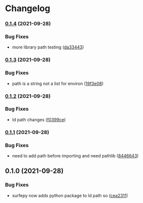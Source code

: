 # Changelog

### [0.1.4](https://www.github.com/Loop3D/surfe/compare/v0.1.3...v0.1.4) (2021-09-28)


### Bug Fixes

* more library path testing ([da33443](https://www.github.com/Loop3D/surfe/commit/da33443cb68a68ad29793dc28799624bfdb9aa9a))

### [0.1.3](https://www.github.com/Loop3D/surfe/compare/v0.1.2...v0.1.3) (2021-09-28)


### Bug Fixes

* path is a string not a list for environ ([19f3e08](https://www.github.com/Loop3D/surfe/commit/19f3e08b9330f6a416e77e8928348cb781f1a572))

### [0.1.2](https://www.github.com/Loop3D/surfe/compare/v0.1.1...v0.1.2) (2021-09-28)


### Bug Fixes

* ld path changes ([f0399ce](https://www.github.com/Loop3D/surfe/commit/f0399cebefca5a17085fb8b7e3e134a26a179e40))

### [0.1.1](https://www.github.com/Loop3D/surfe/compare/v0.1.0...v0.1.1) (2021-09-28)


### Bug Fixes

* need to add path before importing and need pathlib ([8446643](https://www.github.com/Loop3D/surfe/commit/8446643caa778fc488e41b0104a63268f5450fd7))

## 0.1.0 (2021-09-28)


### Bug Fixes

* surfepy now adds python package to ld path so ([cea2311](https://www.github.com/Loop3D/surfe/commit/cea2311ff62c13dac25dea4942aed5979eaa9b26))
